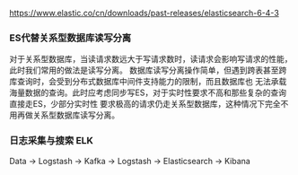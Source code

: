 https://www.elastic.co/cn/downloads/past-releases/elasticsearch-6-4-3

### ES代替关系型数据库读写分离
对于关系型数据库，当读请求数远大于写请求数时，读请求会影响写请求的性能，此时我们常用的做法是读写分离。
数据库读写分离操作简单，但遇到跨表甚至跨库查询时，会受到分布式数据库中间件支持能力的限制，而且数据库也
无法承载海量数据的查询。此时应考虑同步写ES，对于实时性要求不高和那些复杂的查询直接走ES，少部分实时性
要求极高的请求仍走关系型数据库，这种情况下完全不用再做关系型数据库读写分离。

### 日志采集与搜索 ELK
Data -> Logstash -> Kafka -> Logstash -> Elasticsearch -> Kibana